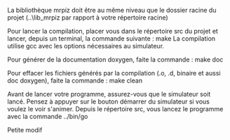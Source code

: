 La bibliothèque mrpiz doit être au même niveau que le dossier racine du projet (..\lib_mrpiz par rapport à votre répertoire racine)

Pour lancer la compilation, placer vous dans le répertoire src du projet et lancer, depuis un terminal, la commande suivante : make
La compilation utilise gcc avec les options nécessaires au simulateur.

Pour générer de la documentation doxygen, faite la commande : make doc

Pour effacer les fichiers générés par la compilation (.o, .d, binaire et aussi doc doxygen), faite la commande : make clean

Avant de lancer votre programme, assurez-vous que le simulateur soit lancé.
Pensez à appuyer sur le bouton démarrer du simulateur si vous voulez le voir s'animer.
Depuis le répertoire src, vous lancez le programme avec la commande ../bin/go

Petite modif
